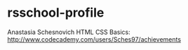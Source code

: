 # rsschool-profile
Anastasia Schesnovich
HTML CSS Basics: http://www.codecademy.com/users/Sches97/achievements
